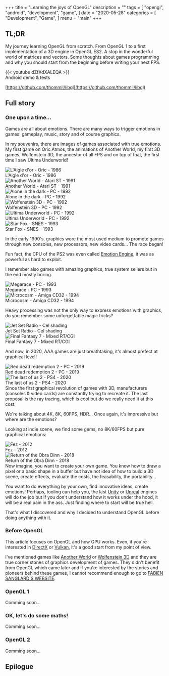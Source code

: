 +++
title = "Learning the joys of OpenGL"
description = ""
tags = [
    "opengl",
    "android",
    "development",
    "game",
]
date = "2020-05-28"
categories = [
    "Development",
    "Game",
]
menu = "main"
+++

## TL;DR
My journey learning OpenGL from scratch. From OpenGL 1 to a first implementation of a 3D engine in OpenGL ES2. A stop in the wonderful world of matrices and vectors. Some thoughts about games programming and why you should start from the beginning before writing your next FPS.

<div class="youtube">
{{< youtube dZfXdXALEQA >}}
<figcaption>Android demo & tests</figcaption>
</div>

<i class="fab fa-github" aria-hidden="true"></i>[https://github.com/thommil/libgl](https://github.com/thommil/libgl)

## Full story
### One upon a time...
Games are all about emotions. There are many ways to trigger emotions in games: gameplay, music, story and of course graphics.

In my souvenirs, there are images of games associated with true emotions. My first game on Oric Atmos, the animations of Another World, my first 3D games, Wolfenstein 3D, the ancestor of all FPS and on top of that, the first time I saw Ultima Underworld!
<div class="gallery">
    <div>
        <img src="/images/aigledor.png" alt="L'Aigle d'or - Oric -  1986"/>
        <figcaption>L'Aigle d'or - Oric - 1986</figcaption>
    </div>
    <div>
        <img src="/images/anotherworld.png" alt="Another World - Atari ST - 1991"/>
        <figcaption>Another World - Atari ST - 1991</figcaption>
    </div>
    <div>
        <img src="/images/aloneinthedark.png" alt="Alone in the dark - PC - 1992"/>
        <figcaption>Alone in the dark - PC - 1992</figcaption>
    </div>    
    <div>
        <img src="/images/wolfenstein3D.png" alt="Wolfenstein 3D - PC -  1992"/>
        <figcaption>Wolfenstein 3D - PC - 1992</figcaption>
    </div>
    <div>
        <img src="/images/underworld.png" alt="Ultima Underworld - PC - 1992"/>
        <figcaption>Ultima Underworld - PC - 1992</figcaption>
    </div>
    <div>
        <img src="/images/starfox.png" alt="Star Fox - SNES - 1993"/>
        <figcaption>Star Fox - SNES - 1993</figcaption>
    </div>
</div>

In the early 1990's, graphics were the most used medium to promote games through new consoles, new processors, new video cards... The race began! 

Fun fact, the CPU of the PS2 was even called [Emotion Engine](https://en.wikipedia.org/wiki/Emotion_Engine), it was as powerful as hard to exploit.

I remember also games with amazing graphics, true system sellers but in the end mostly boring.
<div class="gallery">
    <div>
        <img src="/images/megarace.png" alt="Megarace - PC -  1993"/>
        <figcaption>Megarace - PC -  1993</figcaption>
    </div>
    <div>
        <img src="/images/microcosm.png" alt="Microcosm - Amiga CD32 - 1994"/>
        <figcaption>Microcosm - Amiga CD32 - 1994</figcaption>
    </div>
</div>

Heavy processing was not the only way to express emotions with graphics, do you remember some unforgettable magic tricks?
<div class="gallery">
    <div>
        <img src="/images/jetsetradio.png" alt="Jet Set Radio - Cel shading"/>
        <figcaption>Jet Set Radio - Cel shading</figcaption>
    </div>
    <div>
        <img src="/images/ff7.png" alt="Final Fantasy 7 - Mixed RT/CGI"/>
        <figcaption>Final Fantasy 7 - Mixed RT/CGI</figcaption>
    </div>    
</div>

And now, in 2020, AAA games are just breathtaking, it's almost prefect at graphical level!
<div class="gallery">
    <div>
        <img src="/images/rdr2.png" alt="Red dead redemption 2 - PC - 2019"/>
        <figcaption>Red dead redemption 2 - PC - 2019</figcaption>
    </div>
    <div>
        <img src="/images/tlou2.png" alt="The last of us 2 - PS4 - 2020"/>
        <figcaption>The last of us 2 - PS4 - 2020</figcaption>
    </div>
</div>
Since the first graphical revolution of games with 3D, manufacturers (consoles & video cards) are constantly trying to recreate it. The last proposal is the ray tracing, which is cool but do we really need it at this cost. 
 
We're talking about 4K, 8K, 60FPS, HDR... Once again, it's impressive but where are the emotions?
 
Looking at indie scene, we find some gems, no 8K/60FPS but pure graphical emotions:
<div class="gallery">
    <div>
        <img src="/images/fez.png" alt="Fez - 2012 "/>
        <figcaption>Fez - 2012</figcaption>
    </div>
    <div>
        <img src="/images/obradinn.png" alt="Return of the Obra Dinn - 2018"/>
        <figcaption>Return of the Obra Dinn - 2018</figcaption>
    </div>
</div>    
Now imagine, you want to create your own game. You know how to draw a pixel or a basic shape in a buffer but have not idea of how to build a 3D scene, create effects, evaluate the costs, the feasability, the portability...

You want to do everything by your own, find innovative ideas, create emotions! Perhaps, tooling can help you, the last [Unity](https://unity.com/) or [Unreal](https://www.unrealengine.com/) engines will do the job but if you don't understand how it works under the hood, it will be a real pain in the ass. Just finding where to start will be true hell.

That's what I discovered and why I decided to understand OpenGL before doing anything with it.

### Before OpenGL
This article focuses on OpenGL and how GPU works. Even, if you're interested in [DirectX](https://en.wikipedia.org/wiki/DirectX) or [Vulkan](https://en.wikipedia.org/wiki/Vulkan_(API)), it's a good start from my point of view.

I've mentioned games like [Another World](https://en.wikipedia.org/wiki/Another_World_(video_game)) or [Wolfenstein 3D](https://en.wikipedia.org/wiki/Wolfenstein_3D) and they are true corner stones of graphics development of games. They didn't benefit from OpenGL which came later and if you're interested by the stories and pioneers behind these games, I cannot recommend enough to go to [FABIEN SANGLARD'S WEBSITE](https://fabiensanglard.net/).

### OpenGL 1
Comming soon...

### OK, let's do some maths!
Comming soon...

### OpenGL 2
Comming soon...

## Epilogue
